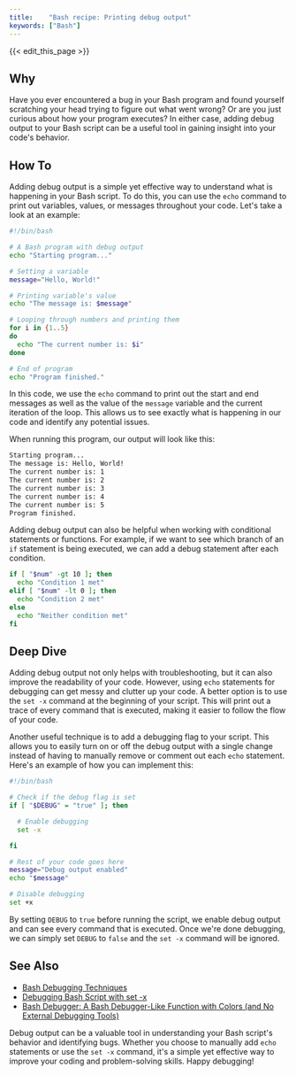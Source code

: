 ```yaml
---
title:    "Bash recipe: Printing debug output"
keywords: ["Bash"]
---
```


{{< edit_this_page >}}

## Why

Have you ever encountered a bug in your Bash program and found yourself scratching your head trying to figure out what went wrong? Or are you just curious about how your program executes? In either case, adding debug output to your Bash script can be a useful tool in gaining insight into your code's behavior.

## How To

Adding debug output is a simple yet effective way to understand what is happening in your Bash script. To do this, you can use the `echo` command to print out variables, values, or messages throughout your code. Let's take a look at an example:

```Bash
#!/bin/bash

# A Bash program with debug output
echo "Starting program..."

# Setting a variable
message="Hello, World!"

# Printing variable's value
echo "The message is: $message"

# Looping through numbers and printing them
for i in {1..5}
do
  echo "The current number is: $i"
done

# End of program
echo "Program finished."
```

In this code, we use the `echo` command to print out the start and end messages as well as the value of the `message` variable and the current iteration of the loop. This allows us to see exactly what is happening in our code and identify any potential issues.

When running this program, our output will look like this:

```Bash
Starting program...
The message is: Hello, World!
The current number is: 1
The current number is: 2
The current number is: 3
The current number is: 4
The current number is: 5
Program finished.
```

Adding debug output can also be helpful when working with conditional statements or functions. For example, if we want to see which branch of an `if` statement is being executed, we can add a debug statement after each condition.

```Bash
if [ "$num" -gt 10 ]; then
  echo "Condition 1 met"
elif [ "$num" -lt 0 ]; then
  echo "Condition 2 met"
else
  echo "Neither condition met"
fi
```

## Deep Dive

Adding debug output not only helps with troubleshooting, but it can also improve the readability of your code. However, using `echo` statements for debugging can get messy and clutter up your code. A better option is to use the `set -x` command at the beginning of your script. This will print out a trace of every command that is executed, making it easier to follow the flow of your code.

Another useful technique is to add a debugging flag to your script. This allows you to easily turn on or off the debug output with a single change instead of having to manually remove or comment out each `echo` statement. Here's an example of how you can implement this:

```Bash
#!/bin/bash

# Check if the debug flag is set
if [ "$DEBUG" = "true" ]; then

  # Enable debugging
  set -x

fi

# Rest of your code goes here
message="Debug output enabled"
echo "$message"

# Disable debugging
set +x
```

By setting `DEBUG` to `true` before running the script, we enable debug output and can see every command that is executed. Once we're done debugging, we can simply set `DEBUG` to `false` and the `set -x` command will be ignored.

## See Also

- [Bash Debugging Techniques](https://linuxhint.com/bash_debugging_techniques/)
- [Debugging Bash Script with set -x](https://www.tecmint.com/debug-linux-bash-scripts-set-e-set-x-options/)
- [Bash Debugger: A Bash Debugger-Like Function with Colors (and No External Debugging Tools)](https://www.shell-tips.com/bash/debug-script-bash-debugger-colors/)

Debug output can be a valuable tool in understanding your Bash script's behavior and identifying bugs. Whether you choose to manually add `echo` statements or use the `set -x` command, it's a simple yet effective way to improve your coding and problem-solving skills. Happy debugging!